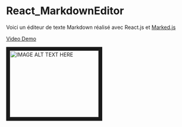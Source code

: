 # React_MarkdownEditor

Voici un éditeur de texte Markdown réalisé avec React.js et [Marked.js](https://www.npmjs.com/package/marked)  

[Video Demo](https://www.youtube.com/watch?v=T6YhGRxQwlg)

<a href="http://www.youtube.com/watch?feature=player_embedded&v=T6YhGRxQwlg
" target="_blank"><img src="http://img.youtube.com/vi/T6YhGRxQwlg/0.jpg" 
alt="IMAGE ALT TEXT HERE" width="240" height="180" border="10" /></a>


